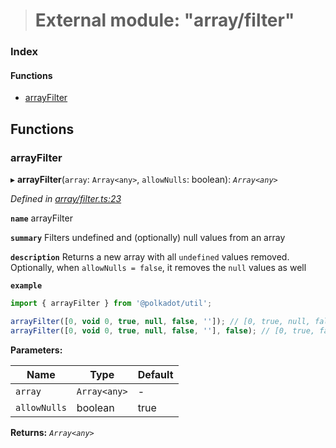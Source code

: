 > # External module: "array/filter"

### Index

#### Functions

* [arrayFilter](_array_filter_.md#arrayfilter)

## Functions

###  arrayFilter

▸ **arrayFilter**(`array`: `Array<any>`, `allowNulls`: boolean): *`Array<any>`*

*Defined in [array/filter.ts:23](https://github.com/polkadot-js/common/blob/fcdec01/packages/util/src/array/filter.ts#L23)*

**`name`** arrayFilter

**`summary`** Filters undefined and (optionally) null values from an array

**`description`** 
Returns a new array with all `undefined` values removed. Optionally, when `allowNulls = false`, it removes the `null` values as well

**`example`** 
<BR>

```javascript
import { arrayFilter } from '@polkadot/util';

arrayFilter([0, void 0, true, null, false, '']); // [0, true, null, false, '']
arrayFilter([0, void 0, true, null, false, ''], false); // [0, true, false, '']
```

**Parameters:**

Name | Type | Default |
------ | ------ | ------ |
`array` | `Array<any>` | - |
`allowNulls` | boolean | true |

**Returns:** *`Array<any>`*